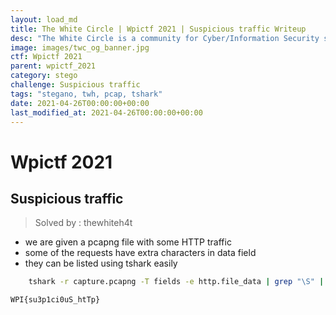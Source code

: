 ```yaml
---
layout: load_md
title: The White Circle | Wpictf 2021 | Suspicious traffic Writeup
desc: "The White Circle is a community for Cyber/Information Security students, enthusiasts and professionals. You can discuss anything related to Security, share your knowledge with others, get help when you need it and proceed further in your journey with amazing people from all over the world."
image: images/twc_og_banner.jpg
ctf: Wpictf 2021
parent: wpictf_2021
category: stego
challenge: Suspicious traffic
tags: "stegano, twh, pcap, tshark"
date: 2021-04-26T00:00:00+00:00
last_modified_at: 2021-04-26T00:00:00+00:00
---
```


<h1 class="heading card-title white-text">Wpictf 2021</h1>

## Suspicious traffic

> Solved by : thewhiteh4t

* we are given a pcapng file with some HTTP traffic
* some of the requests have extra characters in data field
* they can be listed using tshark easily

```bash
    tshark -r capture.pcapng -T fields -e http.file_data | grep "\S" | grep -v "html" | cut -d "\\" -f 1 | tr -d "\n"
```

```
WPI{su3p1ci0uS_htTp}
```